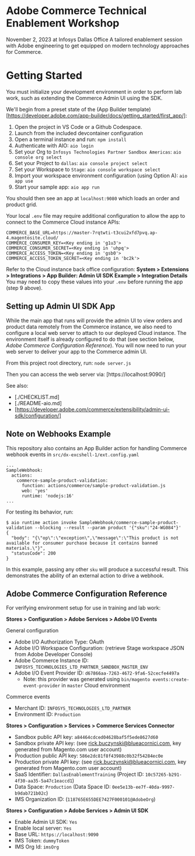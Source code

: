 # Adobe Commerce Technical Enablement Workshop

November 2, 2023 at Infosys Dallas Office
A tailored enablement session with Adobe engineering to get equipped on modern technology approaches for Commerce.

# Getting Started

You must initialize your development environment in order to perform lab work, such as extending the Commerce Admin UI using the SDK.

We'll begin from a preset state of the (App Builder template)[https://developer.adobe.com/app-builder/docs/getting_started/first_app/]:

1. Open the project in VS Code or a Github Codespace.
2. Launch from the included devcontainer configuration
3. Open a terminal instance and run: `npm install`
4. Authenticate with AIO: `aio login`
5. Set your Org to `Infosys Technologies Partner Sandbox Americas`: `aio console org select`
6. Set your Project to `dallas`: `aio console project select`
7. Set your Workspace to `Stage`: `aio console workspace select`
8. Import your workspace environment configuration (using Option A): `aio app use`
9. Start your sample app: `aio app run`

You should then see an app at `localhost:9080` which loads an order and product grid.

Your local `.env` file may require additional configuration to allow the app to connect to the Commerce Cloud instance APIs:

```
COMMERCE_BASE_URL=https://master-7rqtwti-t3cui2xfd7pvq.ap-4.magentosite.cloud/
COMMERCE_CONSUMER_KEY=<Key ending in 'g1u3'>
COMMERCE_CONSUMER_SECRET=<Key ending in 'uhpq'>
COMMERCE_ACCESS_TOKEN=<Key ending in 'gsb0'>
COMMERCE_ACCESS_TOKEN_SECRET=<Key ending in 'bc2k'>
```

Refer to the Cloud instance back office configuration: **System > Extensions > Integrations > App Builder: Admin UI SDK Example > Integration Details**
You may need to copy these values into your `.env` before running the app (step 9 above).

## Setting up Admin UI SDK App

While the main app that runs will provide the admin UI to view orders and product data remotely from the Commerce instance,
we also need to configure a local web server to attach to our deployed Cloud instance. The environment itself is already
configured to do that (see section below, _Adobe Commerce Configuration Reference_). You will now need to run your web server
to deliver your app to the Commerce admin UI.

From this project root directory, run: `node server.js`

Then you can access the web server via: [https://localhost:9090/]

See also:
 - [./CHECKLIST.md]
 - [./README-aio.md]
 - [https://developer.adobe.com/commerce/extensibility/admin-ui-sdk/configuration/]

## Note on Webhooks Example

This repository also contains an App Builder action for handling Commerce webhook events in `src/dx-excshell-1/ext.config.yaml`

```
...
SampleWebhook:
  actions:
    commerce-sample-product-validation:
      function: actions/commerce/sample-product-validation.js
      web: 'yes'
      runtime: 'nodejs:16'
...
```

For testing its behavior, run:

```
$ aio runtime action invoke SampleWebhook/commerce-sample-product-validation --blocking --result --param product '{"sku":"24-WG084"}'
{
  "body": "{\"op\":\"exception\",\"message\":\"This product is not available for consumer purchase because it contains banned materials.\"}",
  "statusCode": 200
}
```

In this example, passing any other `sku` will produce a successful result. This demonstrates the ability of an external action to drive a webhook.


## Adobe Commerce Configuration Reference

For verifying environment setup for use in training and lab work:

**Stores > Configuration > Adobe Services > Adobe I/O Events**

General configuration
- Adobe I/O Authorization Type: OAuth
- Adobe I/O Workspace Configuration: (retrieve Stage workspace JSON from Adobe Developer Console)
- Adobe Commerce Instance ID: `INFOSYS_TECHNOLOGIES_LTD_PARTNER_SANDBOX_MASTER_ENV`
- Adobe I/O Event Provider ID: `d67866aa-7263-4672-9fa6-52cecfe4497a`
    - Note: this provider was generated using `bin/magento events:create-event-provider` in `master` Cloud environment

Commerce events
- Merchant ID: `INFOSYS_TECHNOLOGIES_LTD_PARTNER`
- Environment ID: `Production`

**Stores > Configuration > Services > Commerce Services Connector**

- Sandbox public API key: `a84464cdced04628baf5f5ede8627d60`
- Sandbox private API key: (see <rick.buczynski@blueacornici.com>, key generated from Magento.com user account)
- Production public API key: `586e2dc81f8f43988c0b32f54284ec0e`
- Production private API key: (see <rick.buczynski@blueacornici.com>, key generated from Magento.com user account)
- SaaS Identifier: `DallasEnablementTraining` (Project ID: `10c57265-b291-4f30-aa35-5a47c1eaccd1`)
- Data Space: `Production` (Data Space ID: `0ee5e13b-ee7f-40da-9997-b9dab721b02c`)
- IMS Organization ID: (`118765E655DEE7427F000101@AdobeOrg`)

**Stores > Configuration > Adobe Services > Admin UI SDK**

- Enable Admin UI SDK: `Yes`
- Enable local server: `Yes`
- Base URL: `https://localhost:9090`
- IMS Token: `dummyToken`
- IMS Org Id: `imsOrg`
